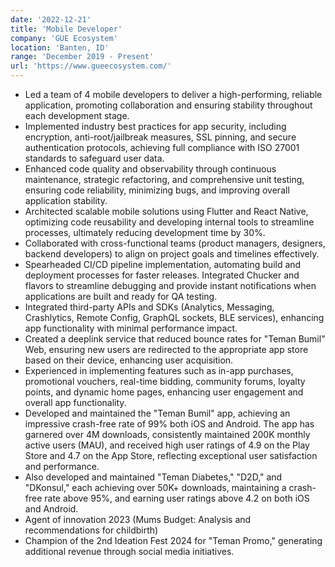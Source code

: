 ```yaml
---
date: '2022-12-21'
title: 'Mobile Developer'
company: 'GUE Ecosystem'
location: 'Banten, ID'
range: 'December 2019 - Present'
url: 'https://www.gueecosystem.com/'
---
```


- Led a team of 4 mobile developers to deliver a high-performing, reliable application, promoting collaboration and ensuring stability throughout each development stage.
- Implemented industry best practices for app security, including encryption, anti-root/jailbreak measures, SSL pinning, and secure authentication protocols, achieving full compliance with ISO 27001 standards to safeguard user data.
- Enhanced code quality and observability through continuous maintenance, strategic refactoring, and comprehensive unit testing, ensuring code reliability, minimizing bugs, and improving overall application stability.
- Architected scalable mobile solutions using Flutter and React Native, optimizing code reusability and developing internal tools to streamline processes, ultimately reducing development time by 30%.
- Collaborated with cross-functional teams (product managers, designers, backend developers) to align on project goals and timelines effectively.
- Spearheaded CI/CD pipeline implementation, automating build and deployment processes for faster releases. Integrated Chucker and flavors to streamline debugging and provide instant notifications when applications are built and ready for QA testing.
- Integrated third-party APIs and SDKs (Analytics, Messaging, Crashlytics, Remote Config, GraphQL sockets, BLE services), enhancing app functionality with minimal performance impact.
- Created a deeplink service that reduced bounce rates for "Teman Bumil" Web, ensuring new users are redirected to the appropriate app store based on their device, enhancing user acquisition.
- Experienced in implementing features such as in-app purchases, promotional vouchers, real-time bidding, community forums, loyalty points, and dynamic home pages, enhancing user engagement and overall app functionality.
- Developed and maintained the "Teman Bumil" app, achieving an impressive crash-free rate of 99% both iOS and Android. The app has garnered over 4M downloads, consistently maintained 200K monthly active users (MAU), and received high user ratings of 4.9 on the Play Store and 4.7 on the App Store, reflecting exceptional user satisfaction and performance.
- Also developed and maintained "Teman Diabetes," "D2D," and "DKonsul," each achieving over 50K+ downloads, maintaining a crash-free rate above 95%, and earning user ratings above 4.2 on both iOS and Android.
- Agent of innovation 2023 (Mums Budget: Analysis and recommendations for childbirth)
- Champion of the 2nd Ideation Fest 2024 for "Teman Promo," generating additional revenue through social media initiatives.
